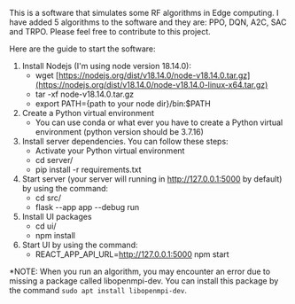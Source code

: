 This is a software that simulates some RF algorithms in Edge computing. I have added 5 algorithms to the software and they are: PPO, DQN, A2C, SAC and TRPO. Please feel free to contribute to this project.

Here are the guide to start the software:
1. Install Nodejs (I'm using node version 18.14.0):
    - wget [https://nodejs.org/dist/v18.14.0/node-v18.14.0.tar.gz](https://nodejs.org/dist/v18.14.0/node-v18.14.0-linux-x64.tar.gz)
    - tar -xf node-v18.14.0.tar.gz
    - export PATH={path to your node dir}/bin:$PATH
2. Create a Python virtual environment
    - You can use conda or what ever you have to create a Python virtual environment (python version should be 3.7.16)
3. Install server dependencies. You can follow these steps:
    - Activate your Python virtual environment
    - cd server/
    - pip install -r requirements.txt
4. Start server (your server will running in http://127.0.0.1:5000 by default) by using the command:
    - cd src/
    - flask --app app --debug run
5. Install UI packages
    - cd ui/
    - npm install
6. Start UI by using the command:
    - REACT_APP_API_URL=http://127.0.0.1:5000 npm start

*NOTE: When you run an algorithm, you may encounter an error due to missing a package called libopenmpi-dev. You can install this package by the command `sudo apt install libopenmpi-dev`.
